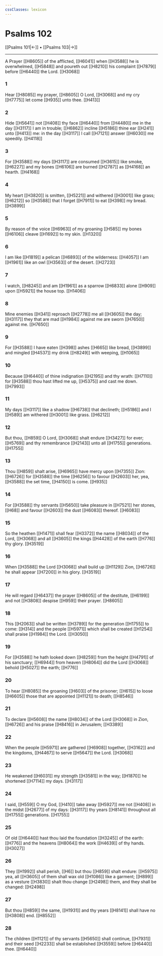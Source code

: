 ```yaml
---
cssClasses: lexicon
---
```

# Psalms 102

[[Psalms 101|←]] • [[Psalms 103|→]]

---

A Prayer [[H8605]] of the afflicted, [[H6041]] when [[H3588]] he is overwhelmed, [[H5848]] and poureth out [[H8210]] his complaint [[H7879]] before [[H6440]] the Lord. [[H3068]]

### 1
Hear [[H8085]] my prayer, [[H8605]] O Lord, [[H3068]] and my cry [[H7775]] let come [[H935]] unto thee. [[H413]]

### 2
Hide [[H5641]] not [[H408]] thy face [[H6440]] from [[H4480]] me in the day [[H3117]] I am in trouble; [[H6862]] incline [[H5186]] thine ear [[H241]] unto [[H413]] me: in the day [[H3117]] I call [[H7121]] answer [[H6030]] me speedily. [[H4118]]

### 3
For [[H3588]] my days [[H3117]] are consumed [[H3615]] like smoke, [[H6227]] and my bones [[H6106]] are burned [[H2787]] as [[H4168]] an hearth. [[H4168]]

### 4
My heart [[H3820]] is smitten, [[H5221]] and withered [[H3001]] like grass; [[H6212]] so [[H3588]] that I forget [[H7911]] to eat [[H398]] my bread. [[H3899]]

### 5
By reason of the voice [[H6963]] of my groaning [[H585]] my bones [[H6106]] cleave [[H1692]] to my skin. [[H1320]]

### 6
I am like [[H1819]] a pelican [[H6893]] of the wilderness: [[H4057]] I am [[H1961]] like an owl [[H3563]] of the desert. [[H2723]]

### 7
I watch, [[H8245]] and am [[H1961]] as a sparrow [[H6833]] alone [[H909]] upon [[H5921]] the house top. [[H1406]]

### 8
Mine enemies [[H341]] reproach [[H2778]] me all [[H3605]] the day; [[H3117]] they that are mad [[H1984]] against me are sworn [[H7650]] against me. [[H7650]]

### 9
For [[H3588]] I have eaten [[H398]] ashes [[H665]] like bread, [[H3899]] and mingled [[H4537]] my drink [[H8249]] with weeping, [[H1065]]

### 10
Because [[H6440]] of thine indignation [[H2195]] and thy wrath: [[H7110]] for [[H3588]] thou hast lifted me up, [[H5375]] and cast me down. [[H7993]]

### 11
My days [[H3117]] like a shadow [[H6738]] that declineth; [[H5186]] and I [[H589]] am withered [[H3001]] like grass. [[H6212]]

### 12
But thou, [[H859]] O Lord, [[H3068]] shalt endure [[H3427]] for ever; [[H5769]] and thy remembrance [[H2143]] unto all [[H1755]] generations. [[H1755]]

### 13
Thou [[H859]] shalt arise, [[H6965]] have mercy upon [[H7355]] Zion: [[H6726]] for [[H3588]] the time [[H6256]] to favour [[H2603]] her, yea, [[H3588]] the set time, [[H4150]] is come. [[H935]]

### 14
For [[H3588]] thy servants [[H5650]] take pleasure in [[H7521]] her stones, [[H68]] and favour [[H2603]] the dust [[H6083]] thereof. [[H6083]]

### 15
So the heathen [[H1471]] shall fear [[H3372]] the name [[H8034]] of the Lord, [[H3068]] and all [[H3605]] the kings [[H4428]] of the earth [[H776]] thy glory. [[H3519]]

### 16
When [[H3588]] the Lord [[H3068]] shall build up [[H1129]] Zion, [[H6726]] he shall appear [[H7200]] in his glory. [[H3519]]

### 17
He will regard [[H6437]] the prayer [[H8605]] of the destitute, [[H6199]] and not [[H3808]] despise [[H959]] their prayer. [[H8605]]

### 18
This [[H2063]] shall be written [[H3789]] for the generation [[H1755]] to come: [[H314]] and the people [[H5971]] which shall be created [[H1254]] shall praise [[H1984]] the Lord. [[H3050]]

### 19
For [[H3588]] he hath looked down [[H8259]] from the height [[H4791]] of his sanctuary; [[H6944]] from heaven [[H8064]] did the Lord [[H3068]] behold [[H5027]] the earth; [[H776]]

### 20
To hear [[H8085]] the groaning [[H603]] of the prisoner; [[H615]] to loose [[H6605]] those that are appointed [[H1121]] to death; [[H8546]]

### 21
To declare [[H5608]] the name [[H8034]] of the Lord [[H3068]] in Zion, [[H6726]] and his praise [[H8416]] in Jerusalem; [[H3389]]

### 22
When the people [[H5971]] are gathered [[H6908]] together, [[H3162]] and the kingdoms, [[H4467]] to serve [[H5647]] the Lord. [[H3068]]

### 23
He weakened [[H6031]] my strength [[H3581]] in the way; [[H1870]] he shortened [[H7114]] my days. [[H3117]]

### 24
I said, [[H559]] O my God, [[H410]] take away [[H5927]] me not [[H408]] in the midst [[H2677]] of my days: [[H3117]] thy years [[H8141]] throughout all [[H1755]] generations. [[H1755]]

### 25
Of old [[H6440]] hast thou laid the foundation [[H3245]] of the earth: [[H776]] and the heavens [[H8064]] the work [[H4639]] of thy hands. [[H3027]]

### 26
They [[H1992]] shall perish, [[H6]] but thou [[H859]] shalt endure: [[H5975]] yea, all [[H3605]] of them shall wax old [[H1086]] like a garment; [[H899]] as a vesture [[H3830]] shalt thou change [[H2498]] them, and they shall be changed: [[H2498]]

### 27
But thou [[H859]] the same, [[H1931]] and thy years [[H8141]] shall have no [[H3808]] end. [[H8552]]

### 28
The children [[H1121]] of thy servants [[H5650]] shall continue, [[H7931]] and their seed [[H2233]] shall be established [[H3559]] before [[H6440]] thee. [[H6440]]